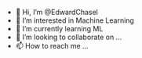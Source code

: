- 👋 Hi, I’m @EdwardChasel
- 👀 I’m interested in Machine Learning
- 🌱 I’m currently learning ML
- 💞️ I’m looking to collaborate on ...
- 📫 How to reach me ...

<!---
EdwardChasel/EdwardChasel is a ✨ special ✨ repository because its `README.md` (this file) appears on your GitHub profile.
You can click the Preview link to take a look at your changes.
--->
